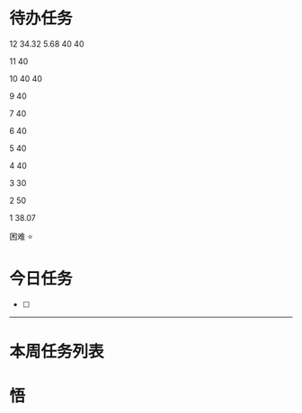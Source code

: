 # 待办任务
12
34.32
5.68
40
40

11
40

10
40
40

9
40

7
40

6
40

5
40

4
40

3
30

2
50

1
38.07


困难
⭐

# 今日任务
- [ ] 




------
# 本周任务列表



# 悟